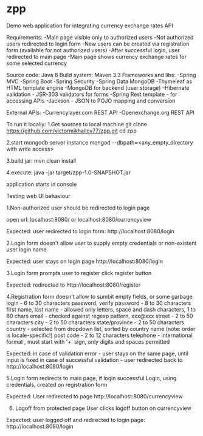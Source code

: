 # zpp
Demo web application for integrating currency exchange rates API

Requirements:
-Main page visible only to authorized users
-Not authorized users redirected to login form
-New users can be created via registration form (available for not authorized users)
-After successful login, user redirected to main page
-Main page shows currency exchange rates for some selected currency

Source code: Java 8
Build system: Maven 3.3
Frameworks and libs:
-Spring MVC
-Spring Boot
-Spring Security
-Spring Data MongoDB
-Thymeleaf as HTML template engine
-MongoDB for backend (user storage)
-Hibernate validation - JSR-303 validators for forms
-Spring Rest template - for accessing APIs
-Jackson - JSON to POJO mapping and conversion

External APIs:
-Currencylayer.com REST API 
-Openexchange.org REST API


To run it locally:
1.Get sources to local machine
git clone https://github.com/victormikhailov77/zpp.git
cd zpp

2.start mongodb server instance
mongod --dbpath=<any_empty_directory with write access>

3.build jar:
mvn clean install

4.execute:
java -jar target/zpp-1.0-SNAPSHOT.jar

application starts in console

Testing web UI behaviour

1.Non-authorized user should be redirected to login page

open url:
localhost:8080/
or
localhost:8080/currencyview

Expected: 
user redirected to login form:
http://localhost:8080/login

2.Login form doesn't allow user to supply empty credentials or non-existent user login name

Expected:
user stays on login page
http://localhost:8080/login

3.Login form prompts user to register
click register button

Expected: redirected to
http://localhost:8080/register

4.Registration form doesn't allow to sumbit empty fields, or some garbage
login - 6 to 30 characters
password, verify password - 8 to 30 characters
first name, last name - allowed only letters, space and dash characters, 1 to 60 chars
email - checked against regexp pattern, xxx@xxx
street - 2 to 50 characters
city - 2 to 50 characters
state/province - 2 to 50 characters
country - selected from dropdown list, sorted by country name (note: order is locale-specific!)
post code - 2 to  12 characters
telephone - international format , must start with '+' sign, only digits and spaces permitted

Expected: in case of validation error - user stays on the same page, until input is fixed
in case of successful validation - user redirected back to http://localhost:8080/login

5.Login form redirects to main page, if login successful
Login, using credentials, created on registration form

Expected:
User redirected to page 
http://localhost:8080/currencyview


6. Logoff from protected page
User clicks logoff button on currencyview

Expected: user logged off and redirected to login page:
http://localhost:8080/login




